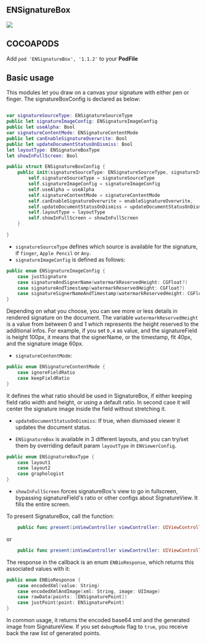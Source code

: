 ## ENSignatureBox

![](https://badgen.net/badge/stable/1.1.2/blue)

## COCOAPODS

Add `pod 'ENSignatureBox', '1.1.2'` to your **PodFile**

## Basic usage

This modules let you draw on a canvas your signature with either pen or finger. The signatureBoxConfig is declared as below:

```swift

var signatureSourceType: ENSignatureSourceType
public let signatureImageConfig: ENSignatureImageConfig
public let useAlpha: Bool
var signatureContentMode: ENSignatureContentMode
public let canEnableSignatureOverwrite: Bool
public let updateDocumentStatusOnDismiss: Bool
let layoutType: ENSignatureBoxType
let showInFullScreen: Bool

public struct ENSignatureBoxConfig {
    public init(signatureSourceType: ENSignatureSourceType, signatureImageConfig: ENSignatureImageConfig, useAlpha: Bool, signatureContentMode: ENSignatureContentMode, enableSignatureOverwrite: Bool, updateDocumentStatusOnDismiss: Bool, layoutType: ENSignatureBoxType = .layout1, showInFullScreen: Bool = false) {
		self.signatureSourceType = signatureSourceType
		self.signatureImageConfig = signatureImageConfig
		self.useAlpha = useAlpha
		self.signatureContentMode = signatureContentMode
		self.canEnableSignatureOverwrite = enableSignatureOverwrite,
		self.updateDocumentStatusOnDismiss = updateDocumentStatusOnDismiss
		self.layoutType = layoutType
		self.showInFullScreen = showInFullScreen
	}

}
```

- `signatureSourceType` defines which source is available for the signature, if `finger`, `Apple Pencil` or `Any`.
- `signatureImageConfig` is defined as follows:

```swift
public enum ENSignatureImageConfig {
    case justSignature
    case signatureAndSignerName(watermarkReservedHeight: CGFloat?)
    case signatureAndTimestamp(watermarkReservedHeight: CGFloat?)
    case signatureSignerNameAndTimestamp(watermarkReservedHeight: CGFloat?)
}
```

Depending on what you choose, you can see more or less details in rendered signature on the document. The variable `watermarkReservedHeight` is a value from between 0 and 1 which represents the height reserved to the additional infos. For example, if you set `0,4` as value, and the signatureField is height 100px, it means that the signerName, or the timestamp, fit 40px, and the signature image 60px.

- `signatureContentMode`:

```swift
public enum ENSignatureContentMode {
	case ignoreFieldRatio
	case keepFieldRatio
}
```

It defines the what ratio should be used in SignatureBox, if either keeping field ratio width and height, or using a default ratio. In second case it will center the signature image inside the field without stretching it.

- `updateDocumentStatusOnDismiss`: If true, when dismissed viewer it updates the document status.

- `ENSignatureBox` is available in 3 different layouts, and you can try/set them by overriding default param `layoutType` in `ENViewerConfig`.

```swift
public enum ENSignatureBoxType {
    case layout1
    case layout2
    case graphologist
}
```

- `showInFullScreen` forces signatureBox's view to go in fullscreen, bypassing signatureField's ratio or other configs about SignatureView. It fills the entire screen.

To present SignatureBox, call the function:

```swift
	public func present(inViewController viewController: UIViewController, pdfContainer: PDFContainer, fieldSize: CGSize, andSignerName signerName: String, debugMode: Bool = false, callback: ((ENResponse<ENBioResponse>) -> Void)?)
```

or

```swift
    public func present(inViewController viewController: UIViewController, debugMode: Bool = false, callback: ((ENResponse<ENBioResponse>) -> Void)?)
```

The response in the callback is an enum `ENBioResponse`, which returns this associated values with it:

```swift
public enum ENBioResponse {
    case encodedXml(value: String)
    case encodedXmlAndImage(xml: String, image: UIImage)
    case rawData(points: [ENSignaturePoint])
    case justPoint(point: ENSignaturePoint)
}
```

In common usage, it returns the encoded base64 xml and the generated image from SignatureView.
If you set `debugMode` flag to `true`, you receive back the raw list of generated points.
